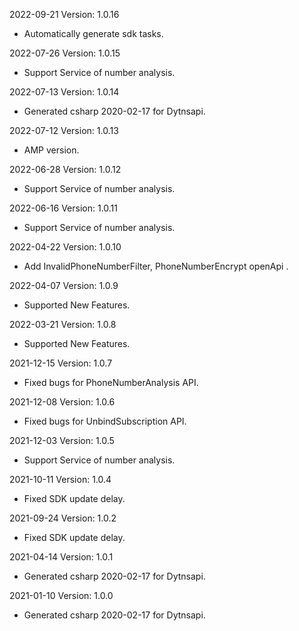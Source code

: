 2022-09-21 Version: 1.0.16
- Automatically generate sdk tasks.

2022-07-26 Version: 1.0.15
- Support Service of number analysis.

2022-07-13 Version: 1.0.14
- Generated csharp 2020-02-17 for Dytnsapi.

2022-07-12 Version: 1.0.13
- AMP version.

2022-06-28 Version: 1.0.12
- Support Service of number analysis.

2022-06-16 Version: 1.0.11
- Support Service of number analysis.

2022-04-22 Version: 1.0.10
- Add InvalidPhoneNumberFilter, PhoneNumberEncrypt openApi .

2022-04-07 Version: 1.0.9
- Supported New Features.

2022-03-21 Version: 1.0.8
- Supported New Features.

2021-12-15 Version: 1.0.7
- Fixed bugs for PhoneNumberAnalysis API.

2021-12-08 Version: 1.0.6
- Fixed bugs for UnbindSubscription API.

2021-12-03 Version: 1.0.5
- Support Service of number analysis.

2021-10-11 Version: 1.0.4
- Fixed SDK update delay.

2021-09-24 Version: 1.0.2
- Fixed SDK update delay.

2021-04-14 Version: 1.0.1
- Generated csharp 2020-02-17 for Dytnsapi.

2021-01-10 Version: 1.0.0
- Generated csharp 2020-02-17 for Dytnsapi.

